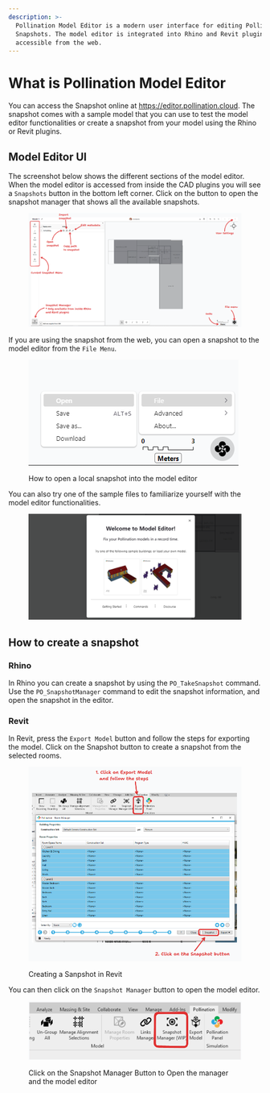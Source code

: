 ```yaml
---
description: >-
  Pollination Model Editor is a modern user interface for editing Pollination
  Snapshots. The model editor is integrated into Rhino and Revit plugins and is
  accessible from the web.
---
```


# What is Pollination Model Editor

You can access the Snapshot online at https://editor.pollination.cloud. The snapshot comes with a sample model that you can use to test the model editor functionalities or create a snapshot from your model using the Rhino or Revit plugins.

## Model Editor UI

The screenshot below shows the different sections of the model editor. When the model editor is accessed from inside the CAD plugins you will see a `Snapshots` button in the bottom left corner. Click on the button to open the snapshot manager that shows all the available snapshots.

<figure><img src="../.gitbook/assets/image (1).png" alt=""><figcaption></figcaption></figure>

If you are using the snapshot from the web, you can open a snapshot to the model editor from the `File Menu`.

<figure><img src="../.gitbook/assets/image.png" alt=""><figcaption><p>How to open a local snapshot into the model editor</p></figcaption></figure>

You can also try one of the sample files to familiarize yourself with the model editor functionalities.

<figure><img src="../.gitbook/assets/image (2).png" alt=""><figcaption></figcaption></figure>

## How to create a snapshot

### Rhino

In Rhino you can create a snapshot by using the `PO_TakeSnapshot` command. Use the `PO_SnapshotManager` command to edit the snapshot information, and open the snapshot in the editor.

### Revit

In Revit, press the `Export Model` button and follow the steps for exporting the model. Click on the Snapshot button to create a snapshot from the selected rooms.

<figure><img src="../.gitbook/assets/image (1) (1).png" alt=""><figcaption><p>Creating a Sanpshot in Revit</p></figcaption></figure>

You can then click on the `Snapshot Manager` button to open the model editor.

<figure><img src="../.gitbook/assets/image (1) (1) (1).png" alt=""><figcaption><p>Click on the Snapshot Manager Button to Open the manager and the model editor</p></figcaption></figure>

